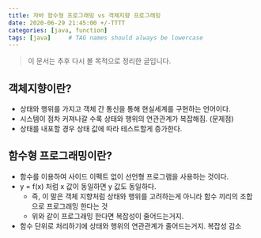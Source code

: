 ```yaml
---
title: 자바 함수형 프로그래밍 vs 객체지향 프로그래밍
date: 2020-06-29 21:45:00 +/-TTTT
categories: [java, function]
tags: [java]     # TAG names should always be lowercase
---
```


> 이 문서는 추후 다시 볼 목적으로 정리한 글입니다.  

## 객체지향이란?
- 상태와 행위를 가지고 객체 간 통신을 통해 현실세계를 구현하는 언어이다.
- 시스템이 점차 커져나갈 수록 상태와 행위의 연관관계가 복잡해짐. (문제점)
- 상태를 내포할 경우 상태 값에 따라 테스트할게 증가한다.

## 함수형 프로그래밍이란?
- 함수를 이용하여 사이드 이펙트 없이 선언형 프로그램을 사용하는 것이다.
- y = f(x) 처럼 x 값이 동일하면 y 값도 동일하다.
    - 즉, 이 말은 객체 지향처럼 상태와 행위를 고려하는게 아니라 함수 끼리의 조합으로 프로그래밍 한다는 것
    - 위와 같이 프로그래밍 한다면 복잡성이 줄어드는거지.
- 함수 단위로 처리하기에 상태와 행위의 연관관계가 줄어드는거지. 복잡성 감소


